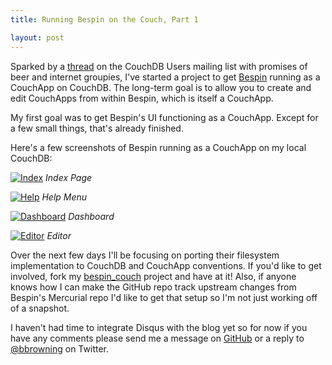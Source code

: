 ```yaml
---
title: Running Bespin on the Couch, Part 1

layout: post
---
```


Sparked by a [thread][bespin_thread] on the CouchDB Users mailing list with promises of beer and internet groupies, I've started a project to get [Bespin][] running as a CouchApp on CouchDB. The long-term goal is to allow you to create and edit CouchApps from within Bespin, which is itself a CouchApp.

[bespin_thread]: http://mail-archives.apache.org/mod_mbox/couchdb-user/200905.mbox/%3Ce2111bbb0905201618u76a2ca5s464e9d22a1ac7004@mail.gmail.com%3E
[bespin]: https://bespin.mozilla.com

My first goal was to get Bespin's UI functioning as a CouchApp. Except for a few small things, that's already finished.

Here's a few screenshots of Bespin running as a CouchApp on my local CouchDB:

[![Index][index_image]][large_index_image]
*Index Page*

[![Help][help_image]][large_help_image]
*Help Menu*

[![Dashboard][dashboard_image]][large_dashboard_image]
*Dashboard*

[![Editor][editor_image]][large_editor_image]
*Editor*

[index_image]: {{site_url}}/images/bespin/index_small.png
[large_index_image]: {{site_url}}/images/bespin/index.png
[help_image]: {{site_url}}/images/bespin/help_small.png
[large_help_image]: {{site_url}}/images/bespin/help.png
[dashboard_image]: {{site_url}}/images/bespin/dashboard_small.png
[large_dashboard_image]: {{site_url}}/images/bespin/dashboard.png
[editor_image]: {{site_url}}/images/bespin/editor_small.png
[large_editor_image]: {{site_url}}/images/bespin/editor.png


Over the next few days I'll be focusing on porting their filesystem implementation to CouchDB and CouchApp conventions. If you'd like to get involved, fork my [bespin\_couch][bespin_couch] project and have at it! Also, if anyone knows how I can make the GitHub repo track upstream changes from Bespin's Mercurial repo I'd like to get that setup so I'm not just working off of a snapshot.

[bespin_couch]: http://github.com/bbrowning/bespin_couch/tree/master

I haven't had time to integrate Disqus with the blog yet so for now if you have any comments please send me a message on [GitHub][github_profile] or a reply to [@bbrowning][twitter_profile] on Twitter.

[github_profile]: http://github.com/bbrowning
[twitter_profile]: http://twitter.com/bbrowning